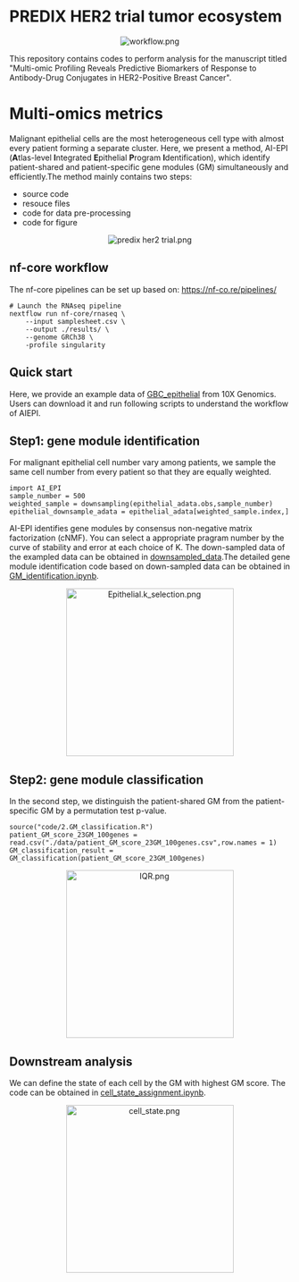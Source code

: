 # PREDIX HER2 trial tumor ecosystem

<div align=center> 
<img src="./inst/workflow.png" alt="workflow.png">
</div> 

This repository contains codes to perform analysis for the manuscript titled "Multi-omic Profiling Reveals Predictive Biomarkers of Response to Antibody-Drug Conjugates in HER2-Positive Breast Cancer".

# Multi-omics metrics

Malignant epithelial cells are the most heterogeneous cell type with almost every patient forming a separate cluster. Here, we present a method, AI-EPI (**A**tlas-level **I**ntegrated **E**pithelial **P**rogram **I**dentification), which identify patient-shared and patient-specific gene modules (GM) simultaneously and efficiently.The
method mainly contains two steps:

-   source code 
-   resouce files
-   code for data pre-processing
-   code for figure

<div align=center> 
<img src="./Source/predix her2 trial.png.png" alt="predix her2 trial.png">
</div> 

nf-core workflow
------------

The nf-core pipelines can be set up based on: https://nf-co.re/pipelines/

```
# Launch the RNAseq pipeline
nextflow run nf-core/rnaseq \
    --input samplesheet.csv \
    --output ./results/ \
    --genome GRCh38 \
    -profile singularity
```

Quick start
-----------

Here, we provide an example data of [GBC_epithelial](http://lifeome.net/supp/gbc/Single%20cell/Epithelial/adata_adeno_P.h5ad) from 10X Genomics. Users can download it and run following scripts to understand the workflow of AIEPI.

## Step1: gene module identification

For malignant epithelial cell number vary among patients, we sample the same cell number from every patient so that they are equally weighted.

```
import AI_EPI
sample_number = 500
weighted_sample = downsampling(epithelial_adata.obs,sample_number)
epithelial_downsample_adata = epithelial_adata[weighted_sample.index,]
```
AI-EPI identifies gene modules by consensus non-negative matrix factorization (cNMF). You can select a appropriate pragram number by the curve of stability and error at each choice of K. The down-sampled data of the exampled data can be obtained in [downsampled_data](http://lifeome.net/supp/gbc/Single%20cell/Epithelial/adata_adeno_p_sample.h5ad).The detailed gene module identification code based on down-sampled data can be obtained in [GM_identification.ipynb](https://github.com/JulieBaker1/AIEPI/blob/main/code/1.GM_identification.ipynb).

<div align=center> 
<img src="./inst/Epithelial.k_selection.png" width = "300" alt="Epithelial.k_selection.png">
</div> 


## Step2: gene module classification

In the second step, we distinguish the patient-shared GM from the patient-specific GM by a permutation test p-value.  

```
source("code/2.GM_classification.R")
patient_GM_score_23GM_100genes = read.csv("./data/patient_GM_score_23GM_100genes.csv",row.names = 1)
GM_classification_result = GM_classification(patient_GM_score_23GM_100genes)
```
<div align=center> 
<img src="./inst/IQR.png" width = "300"  alt="IQR.png">
</div> 

## Downstream analysis

We can define the state of each cell by the GM with highest GM score. The code can be obtained in [cell_state_assignment.ipynb](https://github.com/JulieBaker1/AIEPI/blob/main/code/3.cell_state_assignment.ipynb).


<div align=center> 
<img src="./inst/cell_state.png" width = "300" alt="cell_state.png">
</div> 





